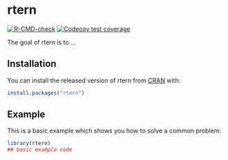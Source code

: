 
# rtern

<!-- badges: start -->
[![R-CMD-check](https://github.com/hedscan/rtern/workflows/R-CMD-check/badge.svg)](https://github.com/hedscan/rtern/actions)
[![Codecov test coverage](https://codecov.io/gh/hedscan/rtern/branch/master/graph/badge.svg)](https://codecov.io/gh/hedscan/rtern?branch=master)
<!-- badges: end -->

The goal of rtern is to ...

## Installation

You can install the released version of rtern from [CRAN](https://CRAN.R-project.org) with:

``` r
install.packages("rtern")
```

## Example

This is a basic example which shows you how to solve a common problem:

``` r
library(rtern)
## basic example code
```

